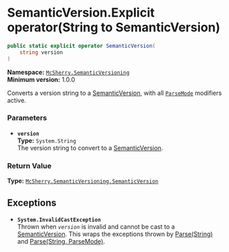 # SemanticVersion.Explicit operator(String to SemanticVersion)

```c#
public static explicit operator SemanticVersion(
    string version
)
```

**Namespace:** [`McSherry.SemanticVersioning`][1]  
**Minimum version:** 1.0.0

[1]: ../

Converts a version string to a [SemanticVersion][2], with
all [`ParseMode`][3] modifiers active.

[2]: ./
[3]: ../ParseMode.md


### Parameters

- **`version`**  
  **Type:** `System.String`  
  The version string to convert to a [SemanticVersion][2].
  

### Return Value

**Type:** [`McSherry.SemanticVersioning.SemanticVersion`][2]


## Exceptions

- **`System.InvalidCastException`**  
  Thrown when _`version`_ is invalid and cannot be cast to a
  [SemanticVersion][2]. This wraps the exceptions thrown by
  [Parse(String)][3] and [Parse(String, ParseMode)][4].

[3]: ./Parse(String).md
[4]: ./Parse(String,ParseMode).md